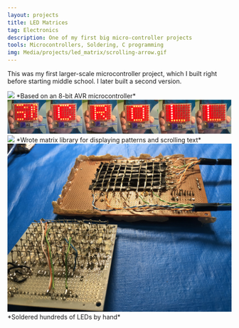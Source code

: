 ```yaml
---
layout: projects
title: LED Matrices
tag: Electronics
description: One of my first big micro-controller projects
tools: Microcontrollers, Soldering, C programming
img: Media/projects/led_matrix/scrolling-arrow.gif
---
```

This was my first larger-scale microcontroller project, which I built right before starting middle school. I later built a second version.

<img src="/Media/projects/led_matrix/scrolling-arrow.gif">
*Based on an 8-bit AVR microcontroller*

<img src="/Media/projects/led_matrix/snapshots.png">

<img src="/Media/projects/led_matrix/scrolling-text.gif" height="300">
*Wrote matrix library for displaying patterns and scrolling text*

<img src="/Media/projects/led_matrix/soldering.JPG">
*Soldered hundreds of LEDs by hand*